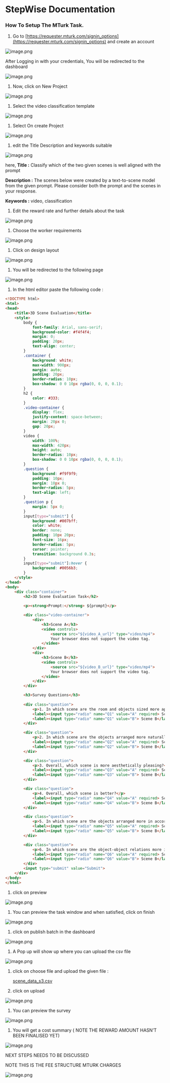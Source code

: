 # StepWise Documentation

### How To Setup The MTurk Task.

1. Go to [https://requester.mturk.com/signin_options](https://requester.mturk.com/signin_options) and create an account 

![image.png](image.png)

After Logging in with your credentials, You will be redirected to the dashboard

![image.png](image%201.png)

1. Now, click on New Project

![image.png](image%202.png)

1. Select the video classification template

![image.png](image%203.png)

1. Select On create Project

![image.png](image%204.png)

1. edit the Title Description  and keywords suitable 

![image.png](image%205.png)

here,
**Title :** Classify which of the two given scenes is well aligned with the prompt

**Description :** The scenes below were created by a text-to-scene model from the given prompt. Please consider both the prompt and the scenes in your response.

**Keywords :**  video, classification

1. Edit the reward rate and further details about the task

![image.png](image%206.png)

1. Choose the worker requirements

![image.png](image%207.png)

1. Click on design layout

![image.png](image%208.png)

1. You will be redirected to the following page

![image.png](image%209.png)

1. In the html editor paste the following code :

```html
<!DOCTYPE html>
<html>
<head>
    <title>3D Scene Evaluation</title>
    <style>
        body {
            font-family: Arial, sans-serif;
            background-color: #f4f4f4;
            margin: 0;
            padding: 20px;
            text-align: center;
        }
        .container {
            background: white;
            max-width: 900px;
            margin: auto;
            padding: 20px;
            border-radius: 10px;
            box-shadow: 0 0 10px rgba(0, 0, 0, 0.1);
        }
        h2 {
            color: #333;
        }
        .video-container {
            display: flex;
            justify-content: space-between;
            margin: 20px 0;
            gap: 20px;
        }
        video {
            width: 100%;
            max-width: 420px;
            height: auto;
            border-radius: 10px;
            box-shadow: 0 0 10px rgba(0, 0, 0, 0.1);
        }
        .question {
            background: #f9f9f9;
            padding: 10px;
            margin: 10px 0;
            border-radius: 5px;
            text-align: left;
        }
        .question p {
            margin: 5px 0;
        }
        input[type="submit"] {
            background: #007bff;
            color: white;
            border: none;
            padding: 10px 20px;
            font-size: 16px;
            border-radius: 5px;
            cursor: pointer;
            transition: background 0.3s;
        }
        input[type="submit"]:hover {
            background: #0056b3;
        }
    </style>
</head>
<body>
    <div class="container">
        <h2>3D Scene Evaluation Task</h2>
        
        <p><strong>Prompt:</strong> ${prompt}</p>

        <div class="video-container">
            <div>
                <h3>Scene A</h3>
                <video controls>
                    <source src="${video_A_url}" type="video/mp4">
                    Your browser does not support the video tag.
                </video>
            </div>
            <div>
                <h3>Scene B</h3>
                <video controls>
                    <source src="${video_B_url}" type="video/mp4">
                    Your browser does not support the video tag.
                </video>
            </div>
        </div>

        <h3>Survey Questions</h3>
        
        <div class="question">
            <p>1. In which scene are the room and objects sized more appropriately?</p>
            <label><input type="radio" name="Q1" value="A" required> Scene A</label>
            <label><input type="radio" name="Q1" value="B"> Scene B</label>
        </div>

        <div class="question">
            <p>2. In which scene are the objects arranged more naturally?</p>
            <label><input type="radio" name="Q2" value="A" required> Scene A</label>
            <label><input type="radio" name="Q2" value="B"> Scene B</label>
        </div>

        <div class="question">
            <p>3. Overall, which scene is more aesthetically pleasing?</p>
            <label><input type="radio" name="Q3" value="A" required> Scene A</label>
            <label><input type="radio" name="Q3" value="B"> Scene B</label>
        </div>

        <div class="question">
            <p>4. Overall, which scene is better?</p>
            <label><input type="radio" name="Q4" value="A" required> Scene A</label>
            <label><input type="radio" name="Q4" value="B"> Scene B</label>
        </div>

        <div class="question">
            <p>5. In which scene are the objects arranged more in accordance with the caption/prompt?</p>
            <label><input type="radio" name="Q5" value="A" required> Scene A</label>
            <label><input type="radio" name="Q5" value="B"> Scene B</label>
        </div>

        <div class="question">
            <p>6. In which scene are the object-object relations more in accordance with the caption?</p>
            <label><input type="radio" name="Q6" value="A" required> Scene A</label>
            <label><input type="radio" name="Q6" value="B"> Scene B</label>
        </div>
        <input type="submit" value="Submit">
    </div>
</body>
</html>

```

1. click on preview

![image.png](image%2010.png)

1. You can preview the task window and when satisfied, click on finish

![image.png](image%2011.png)

1. click on publish batch in the dashboard

![image.png](image%2012.png)

1. A Pop up will show up where you can upload the csv file 

![image.png](image%2013.png)

1. click on choose file and upload the given file :

    
    [scene_data_s3.csv](scene_data_s3.csv)
    

1. click on upload

![image.png](image%2014.png)

1. You can preview the survey

![image.png](image%2015.png)

1. You will get a cost summary ( NOTE THE REWARD AMOUNT HASN’T BEEN FINALISED YET)

![image.png](image%2016.png)

NEXT STEPS NEEDS TO BE DISCUSSED

NOTE THIS IS THE FEE STRUCTURE MTURK CHARGES 

![image.png](image%2017.png)